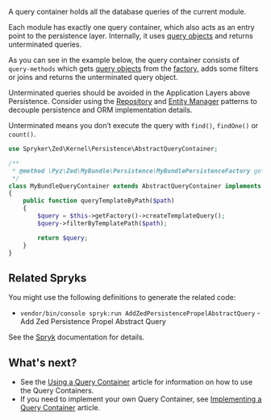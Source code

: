 A query container holds all the database queries of the current module.

Each module has exactly one query container, which also acts as an entry point to the persistence layer. Internally, it uses [query objects](https://documentation.spryker.com/v4/docs/query-objects) and returns unterminated queries.

As you can see in the example below, the query container consists of `query-methods` which gets [query objects](https://documentation.spryker.com/v4/docs/query-objects) from the [factory](https://documentation.spryker.com/v4/docs/factory), adds some filters or joins and returns the unterminated query object.

Unterminated queries should be avoided in the Application Layers above Persistence. Consider using the [Repository](https://documentation.spryker.com/v4/docs/repository) and [Entity Manager](https://documentation.spryker.com/v4/docs/entity-manager) patterns to decouple persistence and ORM implementation details.

Unterminated means you don’t execute the query with `find()`, `findOne()` or `count()`.

```php
use Spryker\Zed\Kernel\Persistence\AbstractQueryContainer;

/**
 * @method \Pyz\Zed\MyBundle\Persistence\MyBundlePersistenceFactory getFactory()
 */
class MyBundleQueryContainer extends AbstractQueryContainer implements MyBundleQueryContainerInterface
{
    public function queryTemplateByPath($path)
    {
        $query = $this->getFactory()->createTemplateQuery();
        $query->filterByTemplatePath($path);

        return $query;
    }
}
```

## Related Spryks

You might use the following definitions to generate the related code:

* `vendor/bin/console spryk:run AddZedPersistencePropelAbstractQuery` - Add Zed Persistence Propel Abstract Query

See the [Spryk](https://documentation.spryker.com/v2/docs/spryk-201903) documentation for details.

## What's next?

* See the [Using a Query Container](https://documentation.spryker.com/v4/docs/using-a-query-container) article for information on how to use the Query Containers.
* If you need to implement your own Query Container, see [Implementing a Query Container](https://documentation.spryker.com/v4/docs/implementing-a-query-container) article.